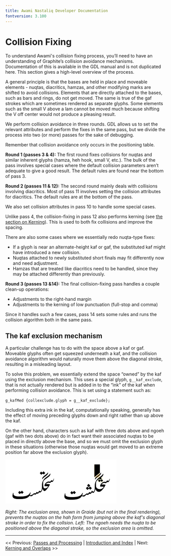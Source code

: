 ```yaml
---
title: Awami Nastaliq Developer Documentation
fontversion: 3.100
---
```


# Collision Fixing

To understand Awami's collision fixing process, you’ll need to have an understanding of Graphite’s collision avoidance mechanisms. Documentation of this is available in the GDL manual and is not duplicated here. This section gives a high-level overview of the process.

A general principle is that the bases are held in place and moveable elements - nuqtas, diacritics, hamzas, and other modifying marks are shifted to avoid collisions. Elements that are directly attached to the bases, such as bars and rings, do not get moved. The same is true of the gaf strokes which are sometimes rendered as separate glyphs. Some elements such as the small V above a lam cannot be moved much because shifting the V off center would not produce a pleasing result.

We perform collision avoidance in three rounds. GDL allows us to set the relevant attributes and perform the fixes in the same pass, but we divide the process into two (or more) passes for the sake of debugging.

Remember that collision avoidance only occurs in the positioning table.

**Round 1 (passes 3 & 4):** The first round fixes collisions for nuqtas and similar inherent glyphs (hamza, heh hook, small V, etc.). The bulk of the pass involves special cases where the default collision parameters aren’t adequate to give a good result. The default rules are found near the bottom of pass 3. 

**Round 2 (passes 11 & 12):** The second round mainly deals with collisions involving diacritics. Most of pass 11 involves setting the collision attributes for diacritics. The default rules are at the bottom of the pass.

We also set collision attributes in pass 10 to handle some special cases.

Unlike pass 4, the collision-fixing in pass 12 also performs kerning (see [the section on Kerning](dev08_kerning.md)). This is used to both fix collisions and improve the spacing.

There are also some cases where we essentially redo nuqta-type fixes:

- If a glyph is near an alternate-height kaf or gaf, the substituted kaf might have introduced a new collision.
- Nuqtas attached to newly substituted short finals may fit differently now and need adjustment.
- Hamzas that are treated like diacritics need to be handled, since they may be attached differently than previously.

**Round 3 (passes 13 &14):** The final collision-fixing pass handles a couple clean-up operations:

- Adjustments to the right-hand margin
- Adjustments to the kerning of low punctuation (full-stop and comma)

Since it handles such a few cases, pass 14 sets some rules and runs the collision algorithm both in the same pass.

## The kaf exclusion mechanism

A particular challenge has to do with the space above a kaf or gaf. Moveable glyphs often get squeezed underneath a kaf, and the collision avoidance algorithm would naturally move them above the diagonal stroke, resulting in a misleading layout.

To solve this problem, we essentially extend the space “owned” by the kaf using the exclusion mechanism. This uses a special glyph, `g__kaf_exclude`, that is not actually rendered but is added in to the “ink” of the kaf when performing collision avoidance. This is set using a statement such as:

`g_kafMed {collexclude.glyph = g__kaf_exclude};`

Including this extra ink in the kaf, computationally speaking, generally has the effect of moving preceding glyphs down and right rather than up above the kaf.

On the other hand, characters such as kaf with three dots above and ngoeh (gaf with two dots above) do in fact want their associated nuqtas to be placed in directly above the base, and so we must omit the exclusion glyph in these situations (otherwise those nuqtas would get moved to an extreme position far above the exclusion glyph).

![Kaf exclusion area](images/KafExclusion.png)

_Right: The exclusion area, shown in Graide (but not in the final rendering), prevents the nuqtas on the hah form from jumping above the kaf's diagonal stroke in order to fix the collsion. Left: The ngoeh needs the nuqta to be positioned above the diagonal stroke, so the exclusion area is omitted._

--------

<< Previous: [Passes and Processing](dev06_passes.md) | [Introduction and Index](dev01_intro.md) | Next: [Kerning and Overlaps](dev08_kerning.md) >>

<!-- PRODUCT SITE ONLY
[font id='awami' face='AwamiNastaliq-Regular' size='150%' rtl=1]
[font id='awamiL' face='AwamiNastaliq-Regular' size='150%' ltr=1]
-->
